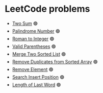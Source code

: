 # LeetCode problems

- [Two Sum](https://github.com/vkzmn/leetCode/blob/main/Easy/01-Two-Sum.js) 🟢
- [Palindrome Number](https://github.com/vkzmn/leetCode/blob/main/Easy/09-Palindrome-Number.js) 🟢
- [Roman to Integer](https://github.com/vkzmn/leetCode/blob/main/Easy/13-Roman-to-Integer.js) 🟢
- [Valid Parentheses](https://github.com/vkzmn/leetCode/blob/main/Easy/20-Valid-Parentheses.js) 🟢
- [Merge Two Sorted List](https://github.com/vkzmn/leetCode/blob/main/Easy/21-Merge-Two-Sorted-Lists.js) 🟢
- [Remove Duplicates from Sorted Array](https://github.com/vkzmn/leetCode/blob/main/Easy/26-Remove-Duplicates-from-Sorted-Array.js) 🟢
- [Remove Element](https://github.com/vkzmn/leetCode/blob/main/Easy/27-Remove-Element.js) 🟢
- [Search Insert Position](https://github.com/vkzmn/leetCode/blob/main/Easy/35-Search-Insert-Position.js) 🟢
- [Length of Last Word](https://github.com/vkzmn/leetCode/blob/main/Easy/58-Length-of-Last-Word.js) 🟢
